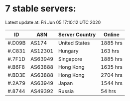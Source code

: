 # 7 stable servers:

Latest update at: Fri Jun 05 17:10:12 UTC 2020

| ID | ASN | Server Country | Online |
| -- | --- | -------------- | ------ |
| #.D09B | AS174 | United States | 1885 hrs |
| #.C831 | AS12301 | Hungary | 163 hrs |
| #.7F1D | AS63949 | Singapore | 1885 hrs |
| #.B6F8 | AS63888 | Hong Kong | 1635 hrs |
| #.BD3E | AS63888 | Hong Kong | 2704 hrs |
| #.2A79 | AS63949 | Japan | 1544 hrs |
| #.8744 | AS49392 | Russia | 54 hrs |


